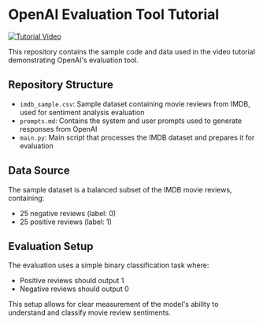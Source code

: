 
# OpenAI Evaluation Tool Tutorial

[![Tutorial Video](https://img.youtube.com/vi/pgyhq-WagIg/0.jpg)](https://youtu.be/pgyhq-WagIg)

This repository contains the sample code and data used in the video tutorial demonstrating OpenAI's evaluation tool.

## Repository Structure

- `imdb_sample.csv`: Sample dataset containing movie reviews from IMDB, used for sentiment analysis evaluation
- `prompts.md`: Contains the system and user prompts used to generate responses from OpenAI
- `main.py`: Main script that processes the IMDB dataset and prepares it for evaluation

## Data Source

The sample dataset is a balanced subset of the IMDB movie reviews, containing:
- 25 negative reviews (label: 0)
- 25 positive reviews (label: 1)

## Evaluation Setup

The evaluation uses a simple binary classification task where:
- Positive reviews should output 1
- Negative reviews should output 0

This setup allows for clear measurement of the model's ability to understand and classify movie review sentiments.
